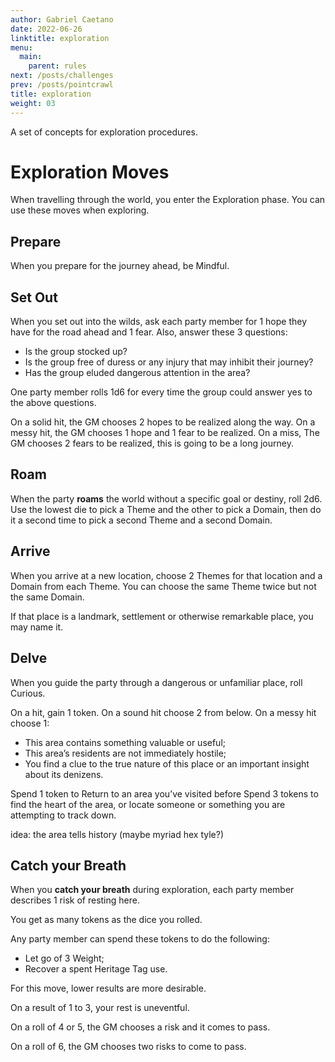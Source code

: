 ```yaml
---
author: Gabriel Caetano
date: 2022-06-26
linktitle: exploration
menu:
  main:
    parent: rules
next: /posts/challenges
prev: /posts/pointcrawl
title: exploration
weight: 03
---
```


A set of concepts for exploration procedures.

# Exploration Moves

When travelling through the world, you enter the Exploration phase. You can use these moves when exploring.

## Prepare

When you prepare for the journey ahead, be Mindful.

## Set Out

When you set out into the wilds, ask each party member for 1 hope they have for the road ahead and 1 fear. Also, answer these 3 questions:

- Is the group stocked up?
- Is the group free of duress or any injury that may inhibit their journey?
- Has the group eluded dangerous attention in the area?

One party member rolls 1d6 for every time the group could answer yes to the above questions. 

On a solid hit, the GM chooses 2 hopes to be realized along the way. On a messy hit, the GM chooses 1 hope and 1 fear to be realized. On a miss, The GM chooses 2 fears to be realized, this is going to be a long journey.

## Roam

When the party **roams** the world without a specific goal or destiny, roll 2d6. Use the lowest die to pick a Theme and the other to pick a Domain, then do it a second time to pick a second Theme and a second Domain.

## Arrive

When you arrive at a new location, choose 2 Themes for that location and a Domain from each Theme. You can choose the same Theme twice but not the same Domain. 

If that place is a landmark, settlement or otherwise remarkable place, you may name it.

## Delve

When you guide the party through a dangerous or unfamiliar place, roll Curious. 

On a hit, gain 1 token. On a sound hit choose 2 from below. On a messy hit choose 1:

- This area contains something valuable or useful;
- This area’s residents are not immediately hostile;
- You find a clue to the true nature of this place or an important insight about its denizens.

Spend 1 token to Return to an area you’ve visited before Spend 3 tokens to find the heart of the area, or locate someone or something you are attempting to track down.

idea: the area tells history (maybe myriad hex tyle?)

## Catch your Breath

When you **catch your breath** during exploration, each party member describes 1 risk of resting here.

You get as many tokens as the dice you rolled.

Any party member can spend these tokens to do the following:

- Let go of 3 Weight;
- Recover a spent Heritage Tag use.

For this move, lower results are more desirable. 

On a result of 1 to 3, your rest is uneventful.

On a roll of 4 or 5, the GM chooses a risk and it comes to pass.

On a roll of 6, the GM chooses two risks to come to pass.